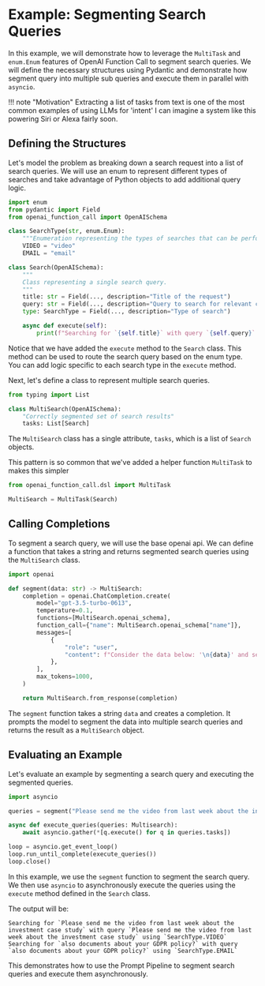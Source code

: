 # Example: Segmenting Search Queries

In this example, we will demonstrate how to leverage the `MultiTask` and `enum.Enum` features of OpenAI Function Call to segment search queries. We will define the necessary structures using Pydantic and demonstrate how segment query into multiple sub queries and execute them in parallel with `asyncio`.

!!! note "Motivation"
    Extracting a list of tasks from text is one of the most common examples of using LLMs for 'intent' I can imagine a system like this powering Siri or Alexa fairly soon.

## Defining the Structures

Let's model the problem as breaking down a search request into a list of search queries. We will use an enum to represent different types of searches and take advantage of Python objects to add additional query logic.

```python
import enum
from pydantic import Field
from openai_function_call import OpenAISchema

class SearchType(str, enum.Enum):
    """Enumeration representing the types of searches that can be performed."""
    VIDEO = "video"
    EMAIL = "email"

class Search(OpenAISchema):
    """
    Class representing a single search query.
    """
    title: str = Field(..., description="Title of the request")
    query: str = Field(..., description="Query to search for relevant content")
    type: SearchType = Field(..., description="Type of search")

    async def execute(self):
        print(f"Searching for `{self.title}` with query `{self.query}` using `{self.type}`")
```

Notice that we have added the `execute` method to the `Search` class. This method can be used to route the search query based on the enum type. You can add logic specific to each search type in the `execute` method.

Next, let's define a class to represent multiple search queries.

```python
from typing import List

class MultiSearch(OpenAISchema):
    "Correctly segmented set of search results"
    tasks: List[Search]
```

The `MultiSearch` class has a single attribute, `tasks`, which is a list of `Search` objects.

This pattern is so common that we've added a helper function `MultiTask` to makes this simpler 

```python
from openai_function_call.dsl import MultiTask

MultiSearch = MultiTask(Search)
```

## Calling Completions

To segment a search query, we will use the base openai api. We can define a function that takes a string and returns segmented search queries using the `MultiSearch` class.

```python
import openai

def segment(data: str) -> MultiSearch:
    completion = openai.ChatCompletion.create(
        model="gpt-3.5-turbo-0613",
        temperature=0.1,
        functions=[MultiSearch.openai_schema],
        function_call={"name": MultiSearch.openai_schema["name"]},
        messages=[
            {
                "role": "user",
                "content": f"Consider the data below: '\n{data}' and segment it into multiple search queries",
            },
        ],
        max_tokens=1000,
    )

    return MultiSearch.from_response(completion)
```

The `segment` function takes a string `data` and creates a completion. It prompts the model to segment the data into multiple search queries and returns the result as a `MultiSearch` object.

## Evaluating an Example

Let's evaluate an example by segmenting a search query and executing the segmented queries.

```python
import asyncio

queries = segment("Please send me the video from last week about the investment case study and also documents about your GDPR policy?")

async def execute_queries(queries: Multisearch):
    await asyncio.gather(*[q.execute() for q in queries.tasks])

loop = asyncio.get_event_loop()
loop.run_until_complete(execute_queries())
loop.close()
```

In this example, we use the `segment` function to segment the search query. We then use `asyncio` to asynchronously execute the queries using the `execute` method defined in the `Search` class.

The output will be:

```
Searching for `Please send me the video from last week about the investment case study` with query `Please send me the video from last week about the investment case study` using `SearchType.VIDEO`
Searching for `also documents about your GDPR policy?` with query `also documents about your GDPR policy?` using `SearchType.EMAIL`
```

This demonstrates how to use the Prompt Pipeline to segment search queries and execute them asynchronously.